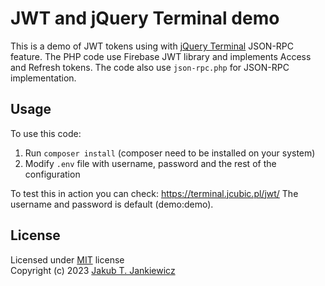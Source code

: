 # JWT and jQuery Terminal demo

This is a demo of JWT tokens using with [jQuery Terminal](https://terminal.jcubic.pl/)
JSON-RPC feature. The PHP code use Firebase JWT library and implements Access and
Refresh tokens. The code also use `json-rpc.php` for JSON-RPC implementation.

## Usage

To use this code:
1. Run `composer install` (composer need to be installed on your system)
2. Modify `.env` file with username, password and the rest of the configuration

To test this in action you can check: https://terminal.jcubic.pl/jwt/
The username and password is default (demo:demo).

## License
Licensed under [MIT](http://opensource.org/licenses/MIT) license<br/>
Copyright (c) 2023 [Jakub T. Jankiewicz](https://jcubic.pl/me)
